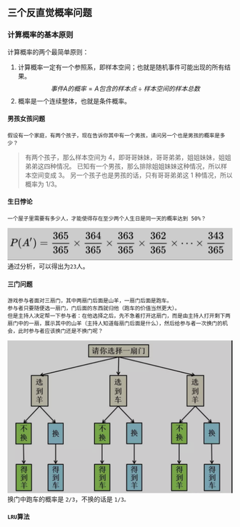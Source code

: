 ## 三个反直觉概率问题
### 计算概率的基本原则
计算概率的两个最简单原则：
1. 计算概率一定有一个参照系，即样本空间；也就是随机事件可能出现的所有结果。
   $$ 事件A的概率 = A包含的样本点 \div 样本空间的样本总数 $$
2. 概率是一个连续整体，也就是条件概率。

#### 男孩女孩问题
```
假设有一个家庭，有两个孩子，现在告诉你其中有一个男孩，请问另一个也是男孩的概率是多少？
```
> 有两个孩子，那么样本空间为 4，即哥哥妹妹，哥哥弟弟，姐姐妹妹，姐姐弟弟这四种情况。
> 已知有一个男孩，那么排除姐姐妹妹这种情况，所以样本空间变成 3。
> 另一个孩子也是男孩的话，只有哥哥弟弟这 1 种情况，所以概率为 1/3。

#### 生日悖论
```
一个屋子里需要有多少人，才能使得存在至少两个人生日是同一天的概率达到 50%？
```
![生日悖论概率计算](./images/生日悖论概率计算.png)
通过分析，可以得出为`23`人。

#### 三门问题
```
游戏参与者面对三扇门，其中两扇门后面是山羊，一扇门后面是跑车。
参与者只要随便选一扇门，门后面的东西就归他（跑车的价值当然更大）。
但是主持人决定帮一下参与者：在他选择之后，先不急着打开这扇门，而是由主持人打开剩下两扇门中的一扇，展示其中的山羊（主持人知道每扇门后面是什么），然后给参与者一次换门的机会，此时参与者应该换门还是不换门呢？
```
![三门问题](./images/三门问题.png)
换门中跑车的概率是 `2/3`，不换的话是 `1/3。`

#### `LRU`算法

